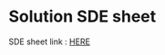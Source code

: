 <h1> Solution SDE sheet </h1>
<p> SDE sheet link : <a href="https://docs.google.com/document/d/1SM92efk8oDl8nyVw8NHPnbGexTS9W-1gmTEYfEurLWQ/edit">HERE</a></p>
